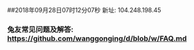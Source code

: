 ##2018年09月28日07时12分07秒 新址: 104.248.198.45
### 兔友常见问题及解答: https://github.com/wanggonging/d/blob/w/FAQ.md
